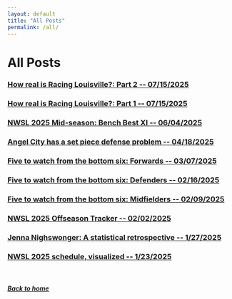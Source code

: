 ```yaml
---
layout: default
title: "All Posts"
permalink: /all/
---
```


# All Posts

### [How real is Racing Louisville?: Part 2 -- 07/15/2025](louisvillept2.html)

### [How real is Racing Louisville?: Part 1 -- 07/15/2025](louisvillept1.html)

### [NWSL 2025 Mid-season: Bench Best XI -- 06/04/2025](benchplayers.html)

### [Angel City has a set piece defense problem -- 04/18/2025](~/team/acfc-set-piece.html)

### [Five to watch from the bottom six: Forwards -- 03/07/2025](forwards.html)

### [Five to watch from the bottom six: Defenders -- 02/16/2025](defenders.html)

### [Five to watch from the bottom six: Midfielders -- 02/09/2025](midfielders.html)

### [NWSL 2025 Offseason Tracker -- 02/02/2025](offseason.html)

### [Jenna Nighswonger: A statistical retrospective -- 1/27/2025](nighswonger.html)

### [NWSL 2025 schedule, visualized -- 1/23/2025](schedule.html)

&nbsp;
&nbsp;
&nbsp;

##### [Back to home](https://ajsportstat.github.io/nwsl-2025)
